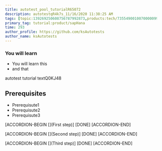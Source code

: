 ```yaml
---
title: autotest_pool_tutorialR65072
description: autotestqR4k7s_11/16/2020 11:38:25 AM
tags: [topic:139269250608756787992873,products:tech/73554900100700000996,tutorial:experience/advanced]
primary_tag: tutorial:product/sapHana
time: 293
author_profile: https://github.com/ksAutotests
author_name: ksAutotests
---
```

### You will learn
- You will learn this
- and that

autotest tutorial textQ0KJ48

## Prerequisites
- Prerequisute1
- Prerequisute2
- Prerequisute3

[ACCORDION-BEGIN [](First step)]
[DONE]
[ACCORDION-END]

[ACCORDION-BEGIN [](Second step)]
[DONE]
[ACCORDION-END]

[ACCORDION-BEGIN [](Third step)]
[DONE]
[ACCORDION-END]

